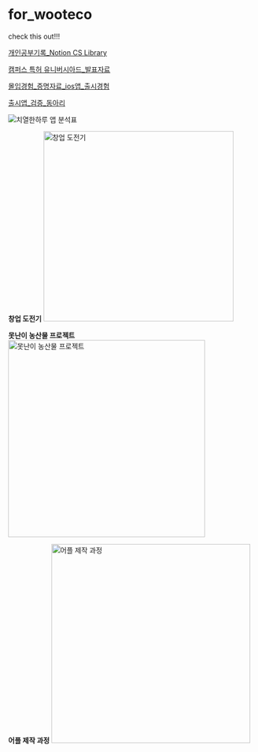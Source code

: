# for_wooteco

check this out!!!

[개인공부기록_Notion CS Library](https://www.notion.so/CS-Library-11f93c9a0058423abc450348b9df9ce0)

[캠퍼스 특허 유니버시아드_발표자료](https://github.com/bmong4mong0318/for_wooteco/blob/main/%EC%BA%A0%ED%8D%BC%EC%8A%A4%20%ED%8A%B9%ED%97%88%20%EC%9C%A0%EB%8B%88%EB%B2%84%EC%8B%9C%EC%95%84%EB%93%9C%20%EB%B0%9C%ED%91%9C%20%EC%9E%90%EB%A3%8C.pdf)

[몰입경험_증명자료_ios앱_출시경험](https://github.com/bmong4mong0318/for_wooteco/blob/main/%EC%B9%98%EC%97%B4%ED%95%9C%20%ED%95%98%EB%A3%A8_IR%EC%9E%90%EB%A3%8C.pdf)

[출시앱_검증_동아리](https://github.com/bmong4mong0318/for_wooteco/blob/main/'%EC%9D%BC%EB%8B%A8%EA%B0%80%EC%9E%90'%20OT.pdf)

![치열한하루 앱 분석표](https://user-images.githubusercontent.com/96916551/197405485-7f229cd1-4b05-4ed5-b46f-e6c73be6642b.JPG)

**창업 도전기**
<img width="386" alt="창업 도전기" src="https://user-images.githubusercontent.com/96916551/199268088-d166ec01-e154-4350-a73b-5ddb405009d1.png">

**못난이 농산물 프로젝트**
<img width="400" alt="못난이 농산물 프로젝트" src="https://user-images.githubusercontent.com/96916551/199268067-7c206d77-0bd5-4abe-a653-da2e25e3cb7c.png">

**어플 제작 과정**
<img width="404" alt="어플 제작 과정" src="https://user-images.githubusercontent.com/96916551/199268079-c9d9f5b6-948d-44ee-8a42-ce58f0d9dca7.png">
